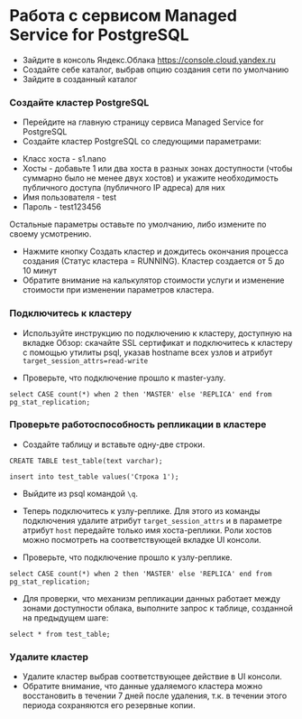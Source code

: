 # Работа с сервисом Managed Service for PostgreSQL

* Зайдите в консоль Яндекс.Облака https://console.cloud.yandex.ru
* Cоздайте себе каталог, выбрав опцию создания сети по умолчанию
* Зайдите в созданный каталог

### Создайте кластер PostgreSQL

* Перейдите на главную страницу сервиса Managed Service for PostgreSQL
* Создайте кластер PostgreSQL со следующими параметрами:
- Класс хоста - s1.nano
- Хосты - добавьте 1 или два хоста в разных зонах доступности (чтобы суммарно было не менее двух хостов) и укажите необходимость публичного доступа (публичного IP адреса) для них
- Имя пользователя - test
- Пароль - test123456

Остальные параметры оставьте по умолчанию, либо измените по своему усмотрению.

* Нажмите кнопку Создать кластер и дождитесь окончания процесса создания (Статус кластера = RUNNING). Кластер создается от 5 до 10 минут
* Обратите внимание на калькулятор стоимости услуги и изменение стоимости при изменении параметров кластера.

### Подключитесь к кластеру

* Используйте инструкцию по подключению к кластеру, доступную на вкладке Обзор: cкачайте SSL сертификат и подключитесь к кластеру с помощью утилиты psql, указав hostname всех узлов и атрибут ```target_session_attrs=read-write```

* Проверьте, что подключение прошло к master-узлу.
```
select CASE count(*) when 2 then 'MASTER' else 'REPLICA' end from pg_stat_replication;
```

### Проверьте работоспособность репликации в кластере

* Создайте таблицу и вставьте одну-две строки.
```
CREATE TABLE test_table(text varchar);
```
```
insert into test_table values('Строка 1');
```

* Выйдите из psql командой ```\q```.

* Теперь подключитесь к узлу-реплике. Для этого из команды подключения удалите атрибут ```target_session_attrs``` и в параметре атрибут ```host``` передайте только имя хоста-реплики. Роли хостов можно посмотреть на соответствующей вкладке UI консоли.

* Проверьте, что подключение прошло к узлу-реплике.
```
select CASE count(*) when 2 then 'MASTER' else 'REPLICA' end from pg_stat_replication;
```

* Для проверки, что механизм репликации данных работает между зонами доступности облака, выполните запрос к таблице, созданной на предыдущем шаге:
```
select * from test_table;
```

### Удалите кластер

* Удалите кластер выбрав соответствующее действие в UI консоли.
* Обратите внимание, что данные удаляемого кластера можно восстановить в течении 7 дней после удаления, т.к. в течении этого периода сохраняются его резервные копии.
